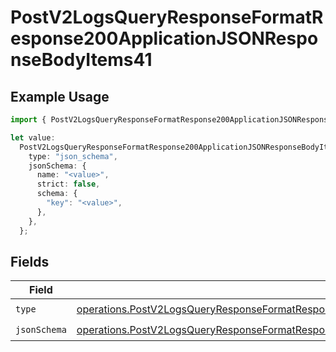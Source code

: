 # PostV2LogsQueryResponseFormatResponse200ApplicationJSONResponseBodyItems41

## Example Usage

```typescript
import { PostV2LogsQueryResponseFormatResponse200ApplicationJSONResponseBodyItems41 } from "orq-poc-typescript-multi-env-version/models/operations";

let value:
  PostV2LogsQueryResponseFormatResponse200ApplicationJSONResponseBodyItems41 = {
    type: "json_schema",
    jsonSchema: {
      name: "<value>",
      strict: false,
      schema: {
        "key": "<value>",
      },
    },
  };
```

## Fields

| Field                                                                                                                                                                                                            | Type                                                                                                                                                                                                             | Required                                                                                                                                                                                                         | Description                                                                                                                                                                                                      |
| ---------------------------------------------------------------------------------------------------------------------------------------------------------------------------------------------------------------- | ---------------------------------------------------------------------------------------------------------------------------------------------------------------------------------------------------------------- | ---------------------------------------------------------------------------------------------------------------------------------------------------------------------------------------------------------------- | ---------------------------------------------------------------------------------------------------------------------------------------------------------------------------------------------------------------- |
| `type`                                                                                                                                                                                                           | [operations.PostV2LogsQueryResponseFormatResponse200ApplicationJSONResponseBodyItems4Type](../../models/operations/postv2logsqueryresponseformatresponse200applicationjsonresponsebodyitems4type.md)             | :heavy_check_mark:                                                                                                                                                                                               | N/A                                                                                                                                                                                                              |
| `jsonSchema`                                                                                                                                                                                                     | [operations.PostV2LogsQueryResponseFormatResponse200ApplicationJSONResponseBodyItems4JSONSchema](../../models/operations/postv2logsqueryresponseformatresponse200applicationjsonresponsebodyitems4jsonschema.md) | :heavy_check_mark:                                                                                                                                                                                               | N/A                                                                                                                                                                                                              |